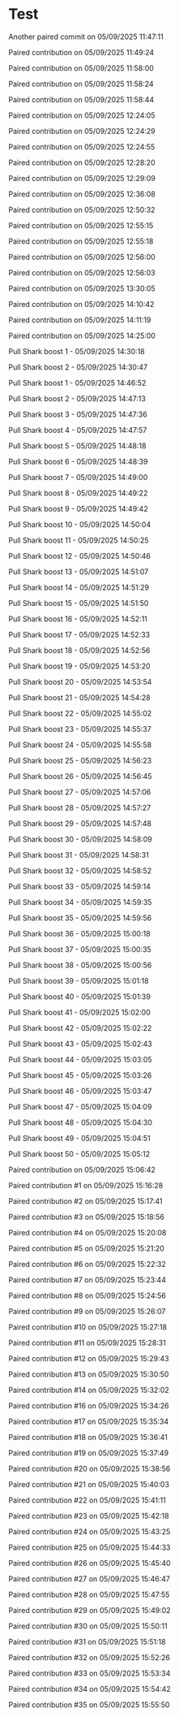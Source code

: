 # Test

Another paired commit on 05/09/2025 11:47:11

Paired contribution on 05/09/2025 11:49:24

Paired contribution on 05/09/2025 11:58:00

Paired contribution on 05/09/2025 11:58:24

Paired contribution on 05/09/2025 11:58:44

Paired contribution on 05/09/2025 12:24:05

Paired contribution on 05/09/2025 12:24:29

Paired contribution on 05/09/2025 12:24:55

Paired contribution on 05/09/2025 12:28:20

Paired contribution on 05/09/2025 12:29:09

Paired contribution on 05/09/2025 12:36:08

Paired contribution on 05/09/2025 12:50:32

Paired contribution on 05/09/2025 12:55:15

Paired contribution on 05/09/2025 12:55:18

Paired contribution on 05/09/2025 12:56:00

Paired contribution on 05/09/2025 12:56:03

Paired contribution on 05/09/2025 13:30:05

Paired contribution on 05/09/2025 14:10:42

Paired contribution on 05/09/2025 14:11:19

Paired contribution on 05/09/2025 14:25:00

Pull Shark boost 1 - 05/09/2025 14:30:18

Pull Shark boost 2 - 05/09/2025 14:30:47

Pull Shark boost 1 - 05/09/2025 14:46:52

Pull Shark boost 2 - 05/09/2025 14:47:13

Pull Shark boost 3 - 05/09/2025 14:47:36

Pull Shark boost 4 - 05/09/2025 14:47:57

Pull Shark boost 5 - 05/09/2025 14:48:18

Pull Shark boost 6 - 05/09/2025 14:48:39

Pull Shark boost 7 - 05/09/2025 14:49:00

Pull Shark boost 8 - 05/09/2025 14:49:22

Pull Shark boost 9 - 05/09/2025 14:49:42

Pull Shark boost 10 - 05/09/2025 14:50:04

Pull Shark boost 11 - 05/09/2025 14:50:25

Pull Shark boost 12 - 05/09/2025 14:50:46

Pull Shark boost 13 - 05/09/2025 14:51:07

Pull Shark boost 14 - 05/09/2025 14:51:29

Pull Shark boost 15 - 05/09/2025 14:51:50

Pull Shark boost 16 - 05/09/2025 14:52:11

Pull Shark boost 17 - 05/09/2025 14:52:33

Pull Shark boost 18 - 05/09/2025 14:52:56

Pull Shark boost 19 - 05/09/2025 14:53:20

Pull Shark boost 20 - 05/09/2025 14:53:54

Pull Shark boost 21 - 05/09/2025 14:54:28

Pull Shark boost 22 - 05/09/2025 14:55:02

Pull Shark boost 23 - 05/09/2025 14:55:37

Pull Shark boost 24 - 05/09/2025 14:55:58

Pull Shark boost 25 - 05/09/2025 14:56:23

Pull Shark boost 26 - 05/09/2025 14:56:45

Pull Shark boost 27 - 05/09/2025 14:57:06

Pull Shark boost 28 - 05/09/2025 14:57:27

Pull Shark boost 29 - 05/09/2025 14:57:48

Pull Shark boost 30 - 05/09/2025 14:58:09

Pull Shark boost 31 - 05/09/2025 14:58:31

Pull Shark boost 32 - 05/09/2025 14:58:52

Pull Shark boost 33 - 05/09/2025 14:59:14

Pull Shark boost 34 - 05/09/2025 14:59:35

Pull Shark boost 35 - 05/09/2025 14:59:56

Pull Shark boost 36 - 05/09/2025 15:00:18

Pull Shark boost 37 - 05/09/2025 15:00:35

Pull Shark boost 38 - 05/09/2025 15:00:56

Pull Shark boost 39 - 05/09/2025 15:01:18

Pull Shark boost 40 - 05/09/2025 15:01:39

Pull Shark boost 41 - 05/09/2025 15:02:00

Pull Shark boost 42 - 05/09/2025 15:02:22

Pull Shark boost 43 - 05/09/2025 15:02:43

Pull Shark boost 44 - 05/09/2025 15:03:05

Pull Shark boost 45 - 05/09/2025 15:03:26

Pull Shark boost 46 - 05/09/2025 15:03:47

Pull Shark boost 47 - 05/09/2025 15:04:09

Pull Shark boost 48 - 05/09/2025 15:04:30

Pull Shark boost 49 - 05/09/2025 15:04:51

Pull Shark boost 50 - 05/09/2025 15:05:12

Paired contribution on 05/09/2025 15:06:42

Paired contribution #1 on 05/09/2025 15:16:28

Paired contribution #2 on 05/09/2025 15:17:41

Paired contribution #3 on 05/09/2025 15:18:56

Paired contribution #4 on 05/09/2025 15:20:08

Paired contribution #5 on 05/09/2025 15:21:20

Paired contribution #6 on 05/09/2025 15:22:32

Paired contribution #7 on 05/09/2025 15:23:44

Paired contribution #8 on 05/09/2025 15:24:56

Paired contribution #9 on 05/09/2025 15:26:07

Paired contribution #10 on 05/09/2025 15:27:18

Paired contribution #11 on 05/09/2025 15:28:31

Paired contribution #12 on 05/09/2025 15:29:43

Paired contribution #13 on 05/09/2025 15:30:50

Paired contribution #14 on 05/09/2025 15:32:02

Paired contribution #16 on 05/09/2025 15:34:26

Paired contribution #17 on 05/09/2025 15:35:34

Paired contribution #18 on 05/09/2025 15:36:41

Paired contribution #19 on 05/09/2025 15:37:49

Paired contribution #20 on 05/09/2025 15:38:56

Paired contribution #21 on 05/09/2025 15:40:03

Paired contribution #22 on 05/09/2025 15:41:11

Paired contribution #23 on 05/09/2025 15:42:18

Paired contribution #24 on 05/09/2025 15:43:25

Paired contribution #25 on 05/09/2025 15:44:33

Paired contribution #26 on 05/09/2025 15:45:40

Paired contribution #27 on 05/09/2025 15:46:47

Paired contribution #28 on 05/09/2025 15:47:55

Paired contribution #29 on 05/09/2025 15:49:02

Paired contribution #30 on 05/09/2025 15:50:11

Paired contribution #31 on 05/09/2025 15:51:18

Paired contribution #32 on 05/09/2025 15:52:26

Paired contribution #33 on 05/09/2025 15:53:34

Paired contribution #34 on 05/09/2025 15:54:42

Paired contribution #35 on 05/09/2025 15:55:50
